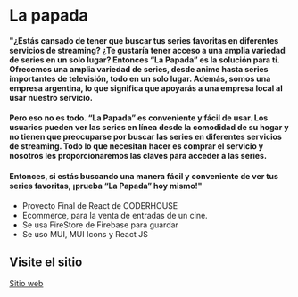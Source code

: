 # La papada

#### "¿Estás cansado de tener que buscar tus series favoritas en diferentes servicios de streaming? ¿Te gustaría tener acceso a una amplia variedad de series en un solo lugar? Entonces “La Papada” es la solución para ti. Ofrecemos una amplia variedad de series, desde anime hasta series importantes de televisión, todo en un solo lugar. Además, somos una empresa argentina, lo que significa que apoyarás a una empresa local al usar nuestro servicio.

#### Pero eso no es todo. “La Papada” es conveniente y fácil de usar. Los usuarios pueden ver las series en línea desde la comodidad de su hogar y no tienen que preocuparse por buscar las series en diferentes servicios de streaming. Todo lo que necesitan hacer es comprar el servicio y nosotros les proporcionaremos las claves para acceder a las series.

#### Entonces, si estás buscando una manera fácil y conveniente de ver tus series favoritas, ¡prueba “La Papada” hoy mismo!"



- Proyecto Final de React de CODERHOUSE
- Ecommerce, para la venta de entradas de un cine.
- Se usa FireStore de Firebase para guardar
- Se uso MUI, MUI Icons y React JS

## Visite el sitio

[Sitio web](https://react-ch-kappa.vercel.app/)






